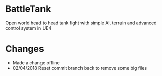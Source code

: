 # BattleTank
Open world head to head tank fight with simple AI, terrain and advanced  control system in UE4


# Changes
* Made a change offline
* 02/04/2018 Reset commit branch back to remove some big files
